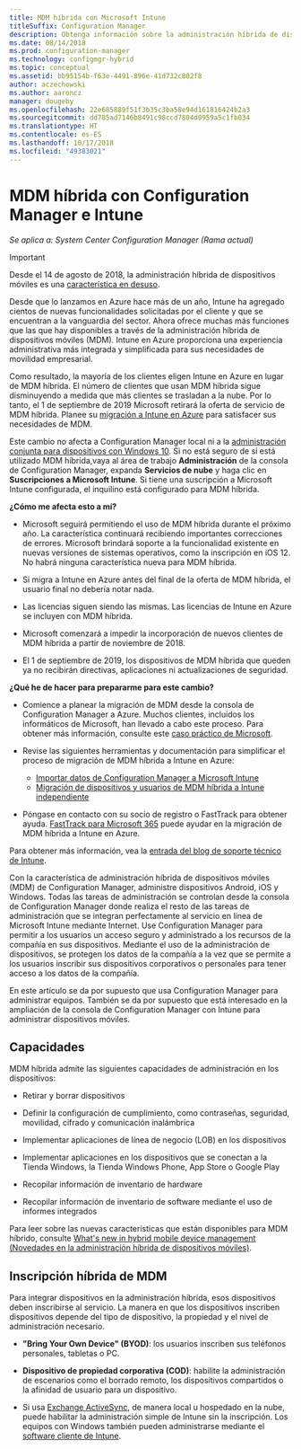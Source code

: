 ```yaml
---
title: MDM híbrida con Microsoft Intune
titleSuffix: Configuration Manager
description: Obtenga información sobre la administración híbrida de dispositivos móviles (MDM) con Configuration Manager y Microsoft Intune.
ms.date: 08/14/2018
ms.prod: configuration-manager
ms.technology: configmgr-hybrid
ms.topic: conceptual
ms.assetid: bb95154b-f63e-4491-896e-41d732c802f8
author: aczechowski
ms.author: aaroncz
manager: dougeby
ms.openlocfilehash: 22e685889f51f3b35c3ba58e94d161816424b2a3
ms.sourcegitcommit: dd785ad7146b8491c98ccd7804d0959a5c1fb034
ms.translationtype: HT
ms.contentlocale: es-ES
ms.lasthandoff: 10/17/2018
ms.locfileid: "49383021"
---
```

# <a name="hybrid-mdm-with-configuration-manager-and-microsoft-intune"></a>MDM híbrida con Configuration Manager e Intune

*Se aplica a: System Center Configuration Manager (Rama actual)*

> [!Important]  
> Desde el 14 de agosto de 2018, la administración híbrida de dispositivos móviles es una [característica en desuso](/sccm/core/plan-design/changes/deprecated/removed-and-deprecated-cmfeatures).
> <!--Intune feature 2683117-->  
> Desde que lo lanzamos en Azure hace más de un año, Intune ha agregado cientos de nuevas funcionalidades solicitadas por el cliente y que se encuentran a la vanguardia del sector. Ahora ofrece muchas más funciones que las que hay disponibles a través de la administración híbrida de dispositivos móviles (MDM). Intune en Azure proporciona una experiencia administrativa más integrada y simplificada para sus necesidades de movilidad empresarial.
> 
> Como resultado, la mayoría de los clientes eligen Intune en Azure en lugar de MDM híbrida. El número de clientes que usan MDM híbrida sigue disminuyendo a medida que más clientes se trasladan a la nube. Por lo tanto, el 1 de septiembre de 2019 Microsoft retirará la oferta de servicio de MDM híbrida. Planee su [migración a Intune en Azure](/sccm/mdm/deploy-use/migrate-hybridmdm-to-intunesa) para satisfacer sus necesidades de MDM. 
> 
> Este cambio no afecta a Configuration Manager local ni a la [administración conjunta para dispositivos con Windows 10](/sccm/core/clients/manage/co-management-overview). Si no está seguro de si está utilizado MDM híbrida,vaya al área de trabajo **Administración** de la consola de Configuration Manager, expanda **Servicios de nube** y haga clic en **Suscripciones a Microsoft Intune**. Si tiene una suscripción a Microsoft Intune configurada, el inquilino está configurado para MDM híbrida.
> 
> **¿Cómo me afecta esto a mí?**
> 
> - Microsoft seguirá permitiendo el uso de MDM híbrida durante el próximo año. La característica continuará recibiendo importantes correcciones de errores. Microsoft brindará soporte a la funcionalidad existente en nuevas versiones de sistemas operativos, como la inscripción en iOS 12. No habrá ninguna característica nueva para MDM híbrida.  
> 
> - Si migra a Intune en Azure antes del final de la oferta de MDM híbrida, el usuario final no debería notar nada.  
> 
> - Las licencias siguen siendo las mismas. Las licencias de Intune en Azure se incluyen con MDM híbrida.  
> 
> - Microsoft comenzará a impedir la incorporación de nuevos clientes de MDM híbrida a partir de noviembre de 2018.  
> 
> - El 1 de septiembre de 2019, los dispositivos de MDM híbrida que queden ya no recibirán directivas, aplicaciones ni actualizaciones de seguridad.  
> 
> **¿Qué he de hacer para prepararme para este cambio?**
> 
> - Comience a planear la migración de MDM desde la consola de Configuration Manager a Azure. Muchos clientes, incluidos los informáticos de Microsoft, han llevado a cabo este proceso. Para obtener más información, consulte este [caso práctico de Microsoft](https://aka.ms/Intune_MSFT).  
> 
> - Revise las siguientes herramientas y documentación para simplificar el proceso de migración de MDM híbrida a Intune en Azure:  
>     - [Importar datos de Configuration Manager a Microsoft Intune](/sccm/mdm/deploy-use/migrate-import-data)  
>     - [Migración de dispositivos y usuarios de MDM híbrida a Intune independiente](/sccm/mdm/deploy-use/migrate-hybridmdm-to-intunesa)  
> 
> - Póngase en contacto con su socio de registro o FastTrack para obtener ayuda. [FastTrack para Microsoft 365](https://aka.ms/hybrid_fasttrack) puede ayudar en la migración de MDM híbrida a Intune en Azure. 
> 
> Para obtener más información, vea la [entrada del blog de soporte técnico de Intune](https://aka.ms/hybrid_notification).



Con la característica de administración híbrida de dispositivos móviles (MDM) de Configuration Manager, administre dispositivos Android, iOS y Windows. Todas las tareas de administración se controlan desde la consola de Configuration Manager donde realiza el resto de las tareas de administración que se integran perfectamente al servicio en línea de Microsoft Intune mediante Internet. Use Configuration Manager para permitir a los usuarios un acceso seguro y administrado a los recursos de la compañía en sus dispositivos. Mediante el uso de la administración de dispositivos, se protegen los datos de la compañía a la vez que se permite a los usuarios inscribir sus dispositivos corporativos o personales para tener acceso a los datos de la compañía. 

En este artículo se da por supuesto que usa Configuration Manager para administrar equipos. También se da por supuesto que está interesado en la ampliación de la consola de Configuration Manager con Intune para administrar dispositivos móviles. 



## <a name="capabilities"></a>Capacidades

MDM híbrida admite las siguientes capacidades de administración en los dispositivos:

-   Retirar y borrar dispositivos  

-   Definir la configuración de cumplimiento, como contraseñas, seguridad, movilidad, cifrado y comunicación inalámbrica  

-   Implementar aplicaciones de línea de negocio (LOB) en los dispositivos  

-   Implementar aplicaciones en los dispositivos que se conectan a la Tienda Windows, la Tienda Windows Phone, App Store o Google Play  

-   Recopilar información de inventario de hardware  

-   Recopilar información de inventario de software mediante el uso de informes integrados  

Para leer sobre las nuevas características que están disponibles para MDM híbrido, consulte [What's new in hybrid mobile device management (Novedades en la administración híbrida de dispositivos móviles)](/sccm/mdm/understand/whats-new-in-hybrid-mobile-device-management).



## <a name="hybrid-mdm-enrollment"></a>Inscripción híbrida de MDM

Para integrar dispositivos en la administración híbrida, esos dispositivos deben inscribirse al servicio. La manera en que los dispositivos inscriben dispositivos depende del tipo de dispositivo, la propiedad y el nivel de administración necesario.

- **"Bring Your Own Device" (BYOD)**: los usuarios inscriben sus teléfonos personales, tabletas o PC.  

- **Dispositivo de propiedad corporativa (COD)**: habilite la administración de escenarios como el borrado remoto, los dispositivos compartidos o la afinidad de usuario para un dispositivo.  

- Si usa [Exchange ActiveSync](/sccm/mdm/plan-design/device-enrollment-methods#mobile-device-management-with-exchange-activesync-and-configuration-manager), de manera local u hospedado en la nube, puede habilitar la administración simple de Intune sin la inscripción. Los equipos con Windows también pueden administrarse mediante el [software cliente de Intune](/intune/deploy-use/manage-windows-pcs-with-microsoft-intune).
